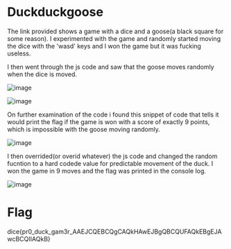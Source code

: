 # Duckduckgoose

The link provided shows a game with a dice and a goose(a black square for some reason). I experimented with the game and randomly started moving the dice with
the 'wasd' keys and I won the game but it was fucking useless.

I then went through the js code and saw that the goose moves randomly when the dice is moved.

![image](https://github.com/Snapskillz123/DiceCTF/assets/149099858/c87fde27-6206-4ab2-ae90-54bdbf3d99ea)

![image](https://github.com/Snapskillz123/DiceCTF/assets/149099858/b4306811-ccf4-4ee3-bbf9-994911b61a01)

On further examination of the code i found this snippet of code that tells it would print the flag if the game is won with a score of exactly 9 points, which
is impossible with the goose moving randomly.

![image](https://github.com/Snapskillz123/DiceCTF/assets/149099858/1be284db-a6fe-4a37-8e1a-67961f1c630e)

I then overrided(or overid whatever) the js code and changed the random fucntion to a hard codede value for predictable movement of the duck.
I won the game in 9 moves and the flag was printed in the console log.

![image](https://github.com/Snapskillz123/DiceCTF/assets/149099858/1fdb85d8-c2fe-4839-b868-3b3a866d7ee8)

  # Flag

  dice{pr0_duck_gam3r_AAEJCQEBCQgCAQkHAwEJBgQBCQUFAQkEBgEJAwcBCQIIAQkB}


